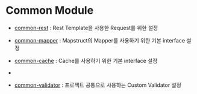 # Common Module

- [common-rest](https://github.com/jhsong2580/subject/blob/main/common/common-rest/README.md) : Rest Template을 사용한 Request를 위한 설정

- [common-mapper](https://github.com/jhsong2580/subject/blob/main/common/common-mapper/README.md) : Mapstruct의 Mapper를 사용하기 위한 기본 interface 설정

- [common-cache](https://github.com/jhsong2580/subject/blob/main/common/common-cache/README.md) : Cache를 사용하기 위한 기본 interface 설정
- 
- [common-validator](https://github.com/jhsong2580/subject/blob/main/common/common-validator/README.md) : 프로젝트 공통으로 사용하는 Custom Validator 설정